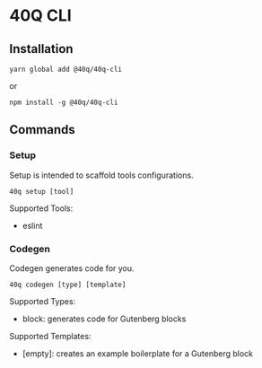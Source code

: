 # 40Q CLI

## Installation
```
yarn global add @40q/40q-cli
```
or
```
npm install -g @40q/40q-cli
```

## Commands

### Setup
Setup is intended to scaffold tools configurations.

```
40q setup [tool]
```

Supported Tools:
* eslint

### Codegen
Codegen generates code for you.

```
40q codegen [type] [template]
```

Supported Types:
* block: generates code for Gutenberg blocks

Supported Templates:
* [empty]: creates an example boilerplate for a Gutenberg block
